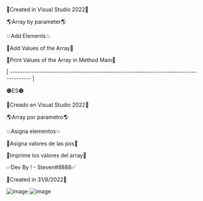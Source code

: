 🍇Created in Visual Studio 2022🍇

🌎Array by parameter🌎

💥Add Elements💥

🥇Add Values of the Array🥇

🦝Print Values of the Array in Method Main🦝

| -------------------------------------------------------------------------------------- |

🟠ES🟠

🍇Creado en Visual Studio 2022🍇

🌎Array por parametro🌎

💥Asigna elementos💥

🥇Asigna valores de las pos🥇

🦝Imprime los valores del array🦝

✅Dev By ! - Steven#8888✅

🔔Created in 31/8/2022🔔

![image](https://user-images.githubusercontent.com/96802942/187689465-b96cca53-4a6d-4a5d-9a28-7d643b5a7599.png)
![image](https://user-images.githubusercontent.com/96802942/187689655-bee45aae-2cd0-4681-860d-d6f33b888ade.png)
